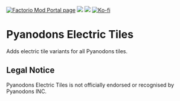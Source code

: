 [![Factorio Mod Portal page](https://img.shields.io/badge/dynamic/json?color=orange&label=Factorio&query=downloads_count&suffix=%20downloads&url=https%3A%2F%2Fmods.factorio.com%2Fapi%2Fmods%2Fpyelectrictiles&style=for-the-badge)](https://mods.factorio.com/mod/pyelectrictiles) [![](https://img.shields.io/github/issues/QuingKhaos/pyelectrictiles/bug?label=Bug%20Reports&style=for-the-badge)](https://github.com/QuingKhaos/pyelectrictiles/issues?q=is%3Aissue%20state%3Aopen%20label%3Abug) [![](https://img.shields.io/github/issues-pr/QuingKhaos/pyelectrictiles?label=Pull%20Requests&style=for-the-badge)](https://github.com/QuingKhaos/pyelectrictiles/pulls) [![Ko-fi](https://img.shields.io/badge/Ko--fi-support%20me-ff5e5b?logo=kofi&logoColor=white&style=for-the-badge)](https://ko-fi.com/quingkhaos)

# Pyanodons Electric Tiles

Adds electric tile variants for all Pyanodons tiles.

## Legal Notice

Pyanodons Electric Tiles is not officially endorsed or recognised by Pyanodons INC.
